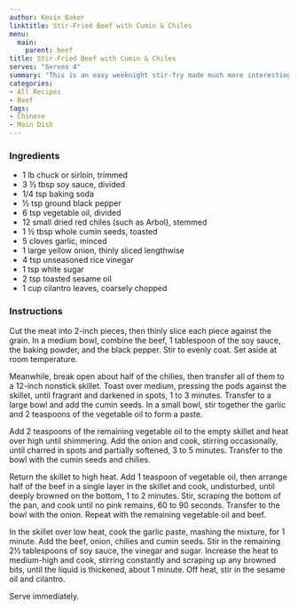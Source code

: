 ```yaml
---
author: Kevin Baker
linktitle: Stir-Fried Beef with Cumin & Chiles
menu:
  main:
    parent: beef
title: Stir-Fried Beef with Cumin & Chiles 
serves: "Serves 4"
summary: "This is an easy weeknight stir-fry made much more interesting with toasted cumin seeds and dried chilies."
categories:
- All Recipes
- Beef
tags:
- Chinese
- Main Dish
---
```

### Ingredients

<div class="ingredient-list">

* 1 lb chuck or sirloin, trimmed  
* 3 ½ tbsp soy sauce, divided
* 1/4 tsp baking soda  
* ½ tsp ground black pepper  
* 6 tsp vegetable oil, divided  
* 12 small dried red chiles (such as Arbol), stemmed  
* 1 ½ tbsp whole cumin seeds, toasted  
* 5 cloves garlic, minced  
* 1 large yellow onion, thinly sliced lengthwise  
* 4 tsp unseasoned rice vinegar  
* 1 tsp white sugar  
* 2 tsp toasted sesame oil  
* 1 cup cilantro leaves, coarsely chopped  

</div>

### Instructions

Cut the meat into 2-inch pieces, then thinly slice each piece against the grain. In a medium bowl, combine the beef, 1 tablespoon of the soy sauce, the baking powder, and the black pepper. Stir to evenly coat. Set aside at room temperature. 

Meanwhile, break open about half of the chilies, then transfer all of them to a 12-inch nonstick skillet. Toast over medium, pressing the pods against the skillet, until fragrant and darkened in spots, 1 to 3 minutes. Transfer to a large bowl and add the cumin seeds. In a small bowl, stir together the garlic and 2 teaspoons of the vegetable oil to form a paste. 

Add 2 teaspoons of the remaining vegetable oil to the empty skillet and heat over high until shimmering. Add the onion and cook, stirring occasionally, until charred in spots and partially softened, 3 to 5 minutes. Transfer to the bowl with the cumin seeds and chilies. 

Return the skillet to high heat. Add 1 teaspoon of vegetable oil, then arrange half of the beef in a single layer in the skillet and cook, undisturbed, until deeply browned on the bottom, 1 to 2 minutes. Stir, scraping the bottom of the pan, and cook until no pink remains, 60 to 90 seconds. Transfer to the bowl with the onion. Repeat with the remaining vegetable oil and beef. 

In the skillet over low heat, cook the garlic paste, mashing the mixture, for 1 minute. Add the beef, onion, chilies and cumin seeds. Stir in the remaining 2½ tablespoons of soy sauce, the vinegar and sugar. Increase the heat to medium-high and cook, stirring constantly and scraping up any browned bits, until the liquid is thickened, about 1 minute. Off heat, stir in the sesame oil and cilantro. 

Serve immediately.